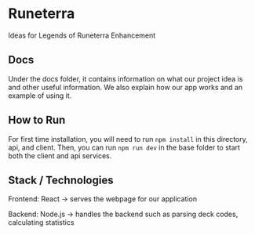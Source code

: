 # Runeterra

Ideas for Legends of Runeterra Enhancement

## Docs

Under the docs folder, it contains information on what our project idea is and other useful information. We also explain how our app works and an example of using it.

## How to Run

For first time installation, you will need to run `npm install` in this directory, api, and client. Then, you can run `npm run dev` in the base folder to start both the client and api services.

## Stack / Technologies

Frontend: React -> serves the webpage for our application

Backend: Node.js -> handles the backend such as parsing deck codes, calculating statistics
